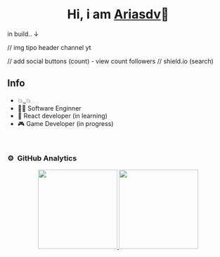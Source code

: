 <div align="center">
<h1 align="center">Hi, i am <a href="    ">Ariasdv</a>🫡</h1>
</div>

in build.. ↓

// img tipo header channel yt

// add social buttons (count) - view count followers // shield.io (search)

## Info 

- 💥_💥
- 🧑‍🏫 Software Enginner
- 📲 React developer (in learning)
- 🎮 Game Developer (in progress)
<br>

### ⚙️ &nbsp;GitHub Analytics

<p align="center">
<a href="https://github.com/Ariasdv">
  <img height="180em" src="https://github-readme-stats-eight-theta.vercel.app/api?username=Ariasdv&show_icons=true&theme=tokyonight&include_all_commits=true&count_private=true"/>
  <img height="180em" src="https://github-readme-stats.vercel.app/api/top-langs/?username=Ariasdv&layout=donut&theme=tokyonight&langs_count=5&hide_progress=false"/>
</a>
</p>
